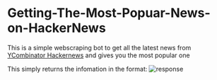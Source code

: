 # Getting-The-Most-Popuar-News-on-HackerNews
This is a simple webscraping bot to get all the latest news from [YCombinator Hackernews](https://news.ycombinator.com/) and gives you the most popular one

This simply returns the infomation in the format:
![response](https://user-images.githubusercontent.com/74827204/162187038-aa7a85ba-8c5d-4a14-80d2-2e7a4137ecb6.png)
